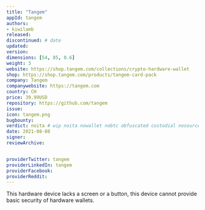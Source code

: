```yaml
---
title: "Tangem"
appId: tangem
authors:
- kiwilamb
released: 
discontinued: # date
updated:
version:
dimensions: [54, 85, 0.6]
weight: 3
website: https://shop.tangem.com/collections/crypto-hardware-wallet
shop: https://shop.tangem.com/products/tangem-card-pack
company: Tangem
companywebsite: https://tangem.com
country: CH
price: 39.99USD
repository: https://github.com/tangem
issue:
icon: tangem.png
bugbounty:
verdict: noita # wip noita nowallet nobtc obfuscated custodial nosource nonverifiable reproducible bounty defunct
date: 2021-08-08
signer:
reviewArchive:


providerTwitter: tangem
providerLinkedIn: tangem
providerFacebook: 
providerReddit: 
---
```



This hardware device lacks a screen or a button, this device cannot provide basic security of hardware wallets.